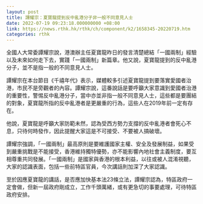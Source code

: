 ```yaml
---
layout: post
title: 譚耀宗：夏寶龍提到反中亂港分子非一般不同意見人士
date: 2022-07-19 09:23:18.000000000 +08:00
link: https://news.rthk.hk/rthk/ch/component/k2/1658345-20220719.htm
categories: rthk
---
```


全國人大常委譚耀宗說，港澳辦主任夏寶龍昨日的發言清楚總結「一國兩制」經驗以及未來如何走下去，實踐「一國兩制」新篇章。他又說，夏寶龍提到的反中亂港分子，並不是指一般的不同意見人士。

譚耀宗在本台節目《千禧年代》表示，媒體較多引述夏寶龍提到要落實愛國者治港，市民不是旁觀者的內容。譚耀宗說，這番說話是要呼籲大家意識到愛國者治港的重要性，警惕反中亂港分子，當中亦並非指一般不同意見人士，這些都是要團結的對象，夏寶龍所指的反中亂港者是更嚴重的行為，這些人在2019年前一定有存在。

他說，夏寶龍是呼籲大家防範未然，認為受西方勢力支撐的反中亂港者會死心不息，只待何時發作，因此提醒大家這是不可接受、不要被人搞破壞。

譚耀宗強調，「一國兩制」最高原則是要維護國家主權、安全及發展制益，如果受到嚴重挑戰是不能接受，香港維持獨特優勢，亦不能影響內地社會主義制度，要互相尊重共同發展。「一國兩制」是國家與香港的根本利益，以往或被人混淆視聽，大家的認識表面，包括一些前特區官員，今次講話則加深了大家認識。

至於因應夏寶龍的講話，是否應加快基本法23條立法，譚耀宗認為，特區政府一定會做，但新一屆政府剛成立，工作千頭萬緒，或有更急切的事要處理，可待特區政府安排。
